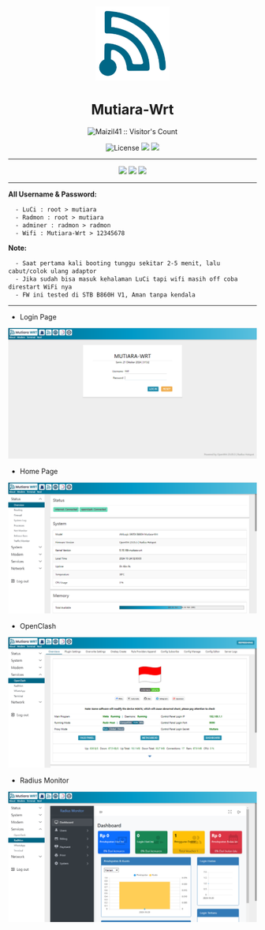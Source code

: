 <div align="center">
  <img src="images/logo.svg" alt="logo" width="150">
  <h1>Mutiara-Wrt</h1>
</div>

<div align="center">
  <p align="center"><img src="https://profile-counter.glitch.me/{mutiara-wrt}/count.svg" alt="Maizil41 :: Visitor's Count" /></p>
  <img alt="License" src="https://img.shields.io/github/license/Maizil41/Mutiara-Wrt?style=for-the-badge&logo=github">
  <a target="_blank" href="https://github.com/Maizil41/Mutiara-Wrt/releases"><img src="https://img.shields.io/github/release/Maizil41/Mutiara-Wrt?style=for-the-badge&logo=Openwrt"></a>
  <a target="_blank" href="https://github.com/Maizil41/Mutiara-Wrt/releases"><img src="https://img.shields.io/github/downloads/Maizil41/Mutiara-Wrt/total?style=for-the-badge&logo=Openwrt"></a>
</div>
<hr/>
<p align="center">
<a href="https://t.me/mutiarawrt"><img src="https://img.shields.io/badge/Telegram--Channel-2CA5E0?style=for-the-badge&logo=telegram&logoColor=white"></a>
<a href="https://www.youtube.com/@mutiara-wrt"><img src="https://img.shields.io/badge/Youtube--Channel-e02c2c?style=for-the-badge&logo=youtube&logoColor=white"></a>
<a href="https://t.me/mutiara_wrt"><img src="https://img.shields.io/badge/Telegram--Groups-2CA5E0?style=for-the-badge&logo=telegram&logoColor=white"></a>
</p>
<hr/>

**All Username & Password:**
```
  - LuCi : root > mutiara
  - Radmon : root > mutiara
  - adminer : radmon > radmon
  - Wifi : Mutiara-Wrt > 12345678
```
**Note:**
```
  - Saat pertama kali booting tunggu sekitar 2-5 menit, lalu cabut/colok ulang adaptor
  - Jika sudah bisa masuk kehalaman LuCi tapi wifi masih off coba direstart WiFi nya
  - FW ini tested di STB B860H V1, Aman tanpa kendala
```
<hr/>

* Login Page
<p align="center">
    <img src="/images/login.png">
</p>

* Home Page
<p align="center">
    <img src="/images/homepage.png">
</p>

* OpenClash
<p align="center">
    <img src="/images/oc.png">
</p>

* Radius Monitor
<p align="center">
    <img src="/images/radmon.png">
</p>
